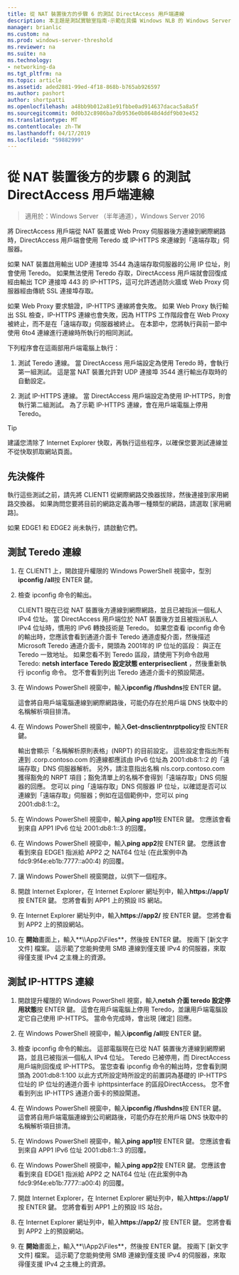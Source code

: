 ```yaml
---
title: 從 NAT 裝置後方的步驟 6 的測試 DirectAccess 用戶端連線
description: 本主題是測試實驗室指南-示範在具備 Windows NLB 的 Windows Server 2016 的叢集中的 DirectAccess 的一部分
manager: brianlic
ms.custom: na
ms.prod: windows-server-threshold
ms.reviewer: na
ms.suite: na
ms.technology:
- networking-da
ms.tgt_pltfrm: na
ms.topic: article
ms.assetid: aded2881-99ed-4f18-868b-b765ab926597
ms.author: pashort
author: shortpatti
ms.openlocfilehash: a48bb9b012a81e91fbbe0ad914637dacac5a8a5f
ms.sourcegitcommit: 0d0b32c8986ba7db9536e0b8648d4ddf9b03e452
ms.translationtype: MT
ms.contentlocale: zh-TW
ms.lasthandoff: 04/17/2019
ms.locfileid: "59882999"
---
```

# <a name="step-6-test-directaccess-client-connectivity-from-behind-a-nat-device"></a>從 NAT 裝置後方的步驟 6 的測試 DirectAccess 用戶端連線

>適用於：Windows Server （半年通道），Windows Server 2016

將 DirectAccess 用戶端從 NAT 裝置或 Web Proxy 伺服器後方連線到網際網路時，DirectAccess 用戶端會使用 Teredo 或 IP-HTTPS 來連線到「遠端存取」伺服器。 

如果 NAT 裝置啟用輸出 UDP 連接埠 3544 為遠端存取伺服器的公用 IP 位址，則會使用 Teredo。 如果無法使用 Teredo 存取，DirectAccess 用戶端就會回復成經由輸出 TCP 連接埠 443 的 IP-HTTPS，這可允許透過防火牆或 Web Proxy 伺服器經由傳統 SSL 連接埠存取。 

如果 Web Proxy 要求驗證，IP-HTTPS 連線將會失敗。 如果 Web Proxy 執行輸出 SSL 檢查，IP-HTTPS 連線也會失敗，因為 HTTPS 工作階段會在 Web Proxy 被終止，而不是在「遠端存取」伺服器被終止。 在本節中，您將執行與前一節中使用 6to4 連線進行連線時所執行的相同測試。  
  
下列程序會在這兩部用戶端電腦上執行：  
  
1. 測試 Teredo 連線。 當 DirectAccess 用戶端設定為使用 Teredo 時，會執行第一組測試。 這是當 NAT 裝置允許對 UDP 連接埠 3544 進行輸出存取時的自動設定。  
  
2. 測試 IP-HTTPS 連線。 當 DirectAccess 用戶端設定為使用 IP-HTTPS，則會執行第二組測試。 為了示範 IP-HTTPS 連線，會在用戶端電腦上停用 Teredo。  
  
> [!TIP]  
> 建議您清除了 Internet Explorer 快取，再執行這些程序，以確保您要測試連線並不從快取抓取網站頁面。  
  
## <a name="prerequisites"></a>先決條件

執行這些測試之前，請先將 CLIENT1 從網際網路交換器拔除，然後連接到家用網路交換器。 如果詢問您要將目前的網路定義為哪一種類型的網路，請選取 [家用網路]。  
  
如果 EDGE1 和 EDGE2 尚未執行，請啟動它們。  
  
## <a name="test-teredo-connectivity"></a>測試 Teredo 連線  
  
1.  在 CLIENT1 上，開啟提升權限的 Windows PowerShell 視窗中，型別**ipconfig /all**按 ENTER 鍵。  
  
2.  檢查 ipconfig 命令的輸出。  
  
    CLIENT1 現在已從 NAT 裝置後方連線到網際網路，並且已被指派一個私人 IPv4 位址。 當 DirectAccess 用戶端位於 NAT 裝置後方並且被指派私人 IPv4 位址時，慣用的 IPv6 轉換技術是 Teredo。 如果您查看 ipconfig 命令的輸出時，您應該會看到通道介面卡 Teredo 通道虛擬介面，然後描述 Microsoft Teredo 通道介面卡，開頭為 2001年的 IP 位址的區段： 與正在 Teredo 一致地址。 如果您看不到 Teredo 區段，請使用下列命令啟用 Teredo: **netsh interface Teredo 設定狀態 enterpriseclient** ，然後重新執行 ipconfig 命令。 您不會看到列出 Teredo 通道介面卡的預設閘道。  
  
3.  在 Windows PowerShell 視窗中，輸入**ipconfig /flushdns**按 ENTER 鍵。  
  
    這會將自用戶端電腦連線到網際網路後，可能仍存在於用戶端 DNS 快取中的名稱解析項目排清。  
  
4.  在 Windows PowerShell 視窗中，輸入**Get-dnsclientnrptpolicy**按 ENTER 鍵。  
  
    輸出會顯示「名稱解析原則表格」(NRPT) 的目前設定。 這些設定會指出所有連到 .corp.contoso.com 的連線都應該由 IPv6 位址為 2001:db8:1::2 的「遠端存取」DNS 伺服器解析。 另外，請注意指出名稱 nls.corp.contoso.com 獲得豁免的 NRPT 項目；豁免清單上的名稱不會得到「遠端存取」DNS 伺服器的回應。 您可以 ping「遠端存取」DNS 伺服器 IP 位址，以確認是否可以連線到「遠端存取」伺服器；例如在這個範例中，您可以 ping 2001:db8:1::2。  
  
5.  在 Windows PowerShell 視窗中，輸入**ping app1**按 ENTER 鍵。 您應該會看到來自 APP1 IPv6 位址 2001:db8:1::3 的回覆。  
  
6.  在 Windows PowerShell 視窗中，輸入**ping app2**按 ENTER 鍵。 您應該會看到來自 EDGE1 指派給 APP2 之 NAT64 位址 (在此案例中為 fdc9:9f4e:eb1b:7777::a00:4) 的回覆。  
  
7.  讓 Windows PowerShell 視窗開啟，以供下一個程序。  
  
8.  開啟 Internet Explorer，在 Internet Explorer 網址列中，輸入**https://app1/** 按 ENTER 鍵。 您將會看到 APP1 上的預設 IIS 網站。  
  
9. 在 Internet Explorer 網址列中，輸入**https://app2/** 按 ENTER 鍵。 您將會看到 APP2 上的預設網站。  
  
10. 在 **開始**畫面上，輸入**\\\App2\Files**，然後按 ENTER 鍵。 按兩下 [新文字文件] 檔案。 這示範了您能夠使用 SMB 連線到僅支援 IPv4 的伺服器，來取得僅支援 IPv4 之主機上的資源。  
  
## <a name="test-ip-https-connectivity"></a>測試 IP-HTTPS 連線  
  
1.  開啟提升權限的 Windows PowerShell 視窗，輸入**netsh 介面 teredo 設定停用狀態**按 ENTER 鍵。 這會在用戶端電腦上停用 Teredo，並讓用戶端電腦設定它自己使用 IP-HTTPS。 當命令完成時，會出現 [確定] 回應。  
  
2.  在 Windows PowerShell 視窗中，輸入**ipconfig /all**按 ENTER 鍵。  
  
3.  檢查 ipconfig 命令的輸出。 這部電腦現在已從 NAT 裝置後方連線到網際網路，並且已被指派一個私人 IPv4 位址。 Teredo 已被停用，而 DirectAccess 用戶端則回復成 IP-HTTPS。 當您查看 ipconfig 命令的輸出時，您會看到開頭為 2001:db8:1:100 以此方式所設定時所設定的前置詞為基礎的 IP-HTTPS 位址的 IP 位址的通道介面卡 iphttpsinterface 的區段DirectAccess。 您不會看到列出 IP-HTTPS 通道介面卡的預設閘道。  
  
4.  在 Windows PowerShell 視窗中，輸入**ipconfig /flushdns**按 ENTER 鍵。 這會將自用戶端電腦連線到公司網路後，可能仍存在於用戶端 DNS 快取中的名稱解析項目排清。  
  
5.  在 Windows PowerShell 視窗中，輸入**ping app1**按 ENTER 鍵。 您應該會看到來自 APP1 IPv6 位址 2001:db8:1::3 的回覆。  
  
6.  在 Windows PowerShell 視窗中，輸入**ping app2**按 ENTER 鍵。 您應該會看到來自 EDGE1 指派給 APP2 之 NAT64 位址 (在此案例中為 fdc9:9f4e:eb1b:7777::a00:4) 的回覆。  
  
7.  開啟 Internet Explorer，在 Internet Explorer 網址列中，輸入**https://app1/** 按 ENTER 鍵。 您將會看到 APP1 上的預設 IIS 站台。  
  
8.  在 Internet Explorer 網址列中，輸入**https://app2/** 按 ENTER 鍵。 您將會看到 APP2 上的預設網站。  
  
9. 在 **開始**畫面上，輸入**\\\App2\Files**，然後按 ENTER 鍵。 按兩下 [新文字文件] 檔案。 這示範了您能夠使用 SMB 連線到僅支援 IPv4 的伺服器，來取得僅支援 IPv4 之主機上的資源。
